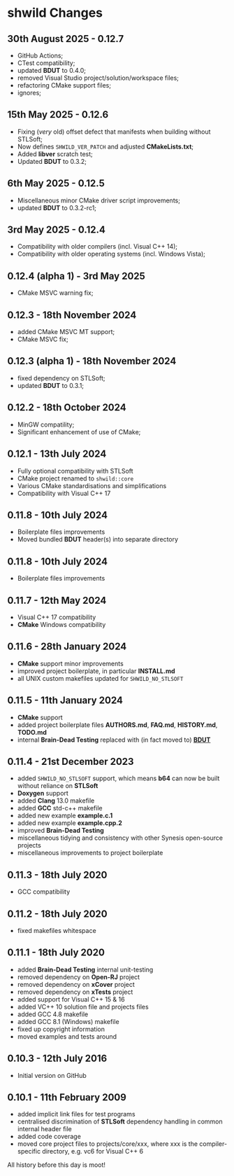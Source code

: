 #  **shwild** Changes


## 30th August 2025 - 0.12.7

* GitHub Actions;
* CTest compatibility;
* updated **BDUT** to 0.4.0;
* removed Visual Studio project/solution/workspace files;
* refactoring CMake support files;
* ignores;


## 15th May 2025 - 0.12.6

* Fixing (_very_ old) offset defect that manifests when building without STLSoft;
* Now defines `SHWILD_VER_PATCH` and adjusted **CMakeLists.txt**;
* Added **libver** scratch test;
* Updated **BDUT** to 0.3.2;


## 6th May 2025 - 0.12.5

* Miscellaneous minor CMake driver script improvements;
* updated **BDUT** to 0.3.2-rc1;


## 3rd May 2025 - 0.12.4

* Compatibility with older compilers (incl. Visual C++ 14);
* Compatibility with older operating systems (incl. Windows Vista);


## 0.12.4 (alpha 1) - 3rd May 2025

* CMake MSVC warning fix;


## 0.12.3 - 18th November 2024

* added CMake MSVC MT support;
* CMake MSVC fix;


## 0.12.3 (alpha 1) - 18th November 2024

* fixed dependency on STLSoft;
* updated **BDUT** to 0.3.1;


## 0.12.2 - 18th October 2024

* MinGW compatility;
* Significant enhancement of use of CMake;


## 0.12.1 - 13th July 2024

* Fully optional compatibility with STLSoft
* CMake project renamed to `shwild::core`
* Various CMake standardisations and simplifications
* Compatibility with Visual C++ 17


## 0.11.8 - 10th July 2024

* Boilerplate files improvements
* Moved bundled **BDUT** header(s) into separate directory


## 0.11.8 - 10th July 2024

* Boilerplate files improvements


## 0.11.7 - 12th May 2024

* Visual C++ 17 compatibility
* **CMake** Windows compatibility


## 0.11.6 - 28th January 2024

* **CMake** support minor improvements
* improved project boilerplate, in particular **INSTALL.md**
* all UNIX custom makefiles updated for `SHWILD_NO_STLSOFT`


## 0.11.5 - 11th January 2024

* **CMake** support
* added project boilerplate files **AUTHORS.md**, **FAQ.md**, **HISTORY.md**, **TODO.md**
* internal **Brain-Dead Testing** replaced with (in fact moved to) [**BDUT**](https://github.com/synesissoftware/BDUT)


## 0.11.4 - 21st December 2023

* added `SHWILD_NO_STLSOFT` support, which means **b64** can now be built without reliance on **STLSoft**
* **Doxygen** support
* added **Clang** 13.0 makefile
* added **GCC** std-c++ makefile
* added new example **example.c.1**
* added new example **example.cpp.2**
* improved **Brain-Dead Testing**
* miscellaneous tidying and consistency with other Synesis open-source projects
* miscellaneous improvements to project boilerplate


## 0.11.3 - 18th July 2020

* GCC compatibility


## 0.11.2 - 18th July 2020

* fixed makefiles whitespace


## 0.11.1 - 18th July 2020

* added **Brain-Dead Testing** internal unit-testing
* removed dependency on **Open-RJ** project
* removed dependency on **xCover** project
* removed dependency on **xTests** project
* added support for Visual C++ 15 & 16
* added VC++ 10 solution file and projects files
* added GCC 4.8 makefile
* added GCC 8.1 (Windows) makefile
* fixed up copyright information
* moved examples and tests around


## 0.10.3 - 12th July 2016

* Initial version on GitHub


## 0.10.1 - 11th February 2009

* added implicit link files for test programs
* centralised discrimination of **STLSoft** dependency handling in common internal header file
* added code coverage
* moved core project files to projects/core/xxx, where xxx is the compiler-specific directory, e.g. vc6 for Visual C++ 6


All history before this day is moot!


<!-- ########################### end of file ########################### -->


